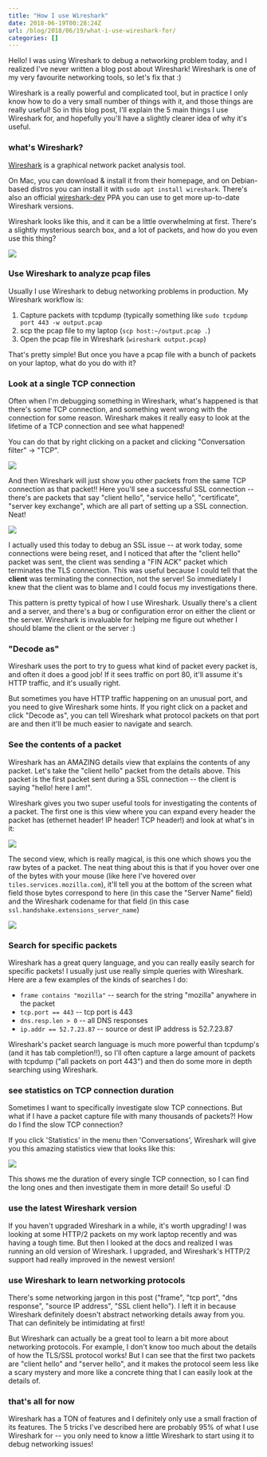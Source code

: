 ```yaml
---
title: "How I use Wireshark"
date: 2018-06-19T00:28:24Z
url: /blog/2018/06/19/what-i-use-wireshark-for/
categories: []
---
```


Hello! I was using Wireshark to debug a networking problem today, and I realized I've never written
a blog post about Wireshark! Wireshark is one of my very favourite networking tools, so let's fix
that :)

Wireshark is a really powerful and complicated tool, but in practice I only know how to do a very
small number of things with it, and those things are really useful! So in this blog post, I'll
explain the 5 main things I use Wireshark for, and hopefully you'll have a slightly clearer idea of
why it's useful.

### what's Wireshark?

[Wireshark](https://www.wireshark.org/) is a graphical network packet analysis tool. 

On Mac, you can download & install it from their homepage, and on Debian-based distros you can
install it with `sudo apt install wireshark`. There's also an official
[wireshark-dev](https://launchpad.net/~wireshark-dev/+archive/ubuntu/stable) PPA you can use to get
more up-to-date Wireshark versions.

Wireshark looks like this, and it can be a little overwhelming at first. There's a slightly
mysterious search box, and a lot of packets, and how do you even use this thing?

<a href="https://jvns.ca/images/wireshark_screenshot.png"><img src="/images/wireshark_screenshot.png"></a>

### Use Wireshark to analyze pcap files

Usually I use Wireshark to debug networking problems in production. My Wireshark workflow
is:

1. Capture packets with tcpdump (typically something like `sudo tcpdump port 443 -w output.pcap`
2. scp the pcap file to my laptop (`scp host:~/output.pcap .`)
3. Open the pcap file in Wireshark (`wireshark output.pcap`)

That's pretty simple! But once you have a pcap file with a bunch of packets on your laptop, what do
you do with it?

### Look at a single TCP connection

Often when I'm debugging something in Wireshark, what's happened is that there's some TCP
connection, and something went wrong with the connection for some reason. Wireshark
makes it really easy to look at the lifetime of a TCP connection and see what happened!

You can do that by right clicking on a packet and clicking "Conversation filter" -> "TCP".

<a href="https://jvns.ca/images/wireshark_filter.png"><img src="/images/wireshark_filter.png"></a>

And then Wireshark will just show you other packets from the same TCP connection as that packet!!
Here you'll see a successful SSL connection  -- there's are packets that say "client hello",
"service hello", "certificate", "server key exchange", which are all part of setting up a SSL
connection. Neat!

<a href="https://jvns.ca/images/wireshark_tcp.png"><img src="/images/wireshark_tcp.png"></a>

I actually used this today to debug an SSL issue -- at work today, some connections were being
reset, and I noticed that after the "client hello" packet was sent, the client was sending a "FIN
ACK" packet which terminates the TLS connection. This was useful because I could tell that the
**client** was terminating the connection, not the server! So immediately I knew that the client was
to blame and I could focus my investigations there.

This pattern is pretty typical of how I use Wireshark. Usually there's a client and a server, and
there's a bug or configuration error on either the client or the server. Wireshark is invaluable for
helping me figure out whether I should blame the client or the server :)

### "Decode as"

Wireshark uses the port to try to guess what kind of packet every packet is, and often it does a
good job! If it sees traffic on port 80, it'll assume it's HTTP traffic, and it's usually right.

But sometimes you have HTTP traffic happening on an unusual port, and you need to give Wireshark
some hints. If you right click on a packet and click "Decode as", you can tell Wireshark what
protocol packets on that port are and then it'll be much easier to navigate and search.

### See the contents of a packet

Wireshark has an AMAZING details view that explains the contents of any packet. Let's take the
"client hello" packet from the details above. This packet is the first packet sent during a SSL
connection -- the client is saying "hello! here I am!".

Wireshark gives you two super useful tools for investigating the contents of a packet. The first one
is this view where you can expand every header the packet has (ethernet header! IP header! TCP
header!) and look at what's in it:

<a href="https://jvns.ca/images/wireshark_packet_details_list.png"><img src="/images/wireshark_packet_details_list.png"></a>

The second view, which is really magical, is this one which shows you the raw bytes of a packet. The
neat thing about this is that if you hover over one of the bytes with your mouse (like here I've
hovered over `tiles.services.mozilla.com`), it'll tell you at the bottom of the screen what field
those bytes correspond to here (in this case the "Server Name" field) and the Wireshark codename for
that field (in this case `ssl.handshake.extensions_server_name`)

<a href="https://jvns.ca/images/wireshark_packet_details.png"><img src="/images/wireshark_packet_details.png"></a>

### Search for specific packets

Wireshark has a great query language, and you can really easily search for specific packets! I
usually just use really simple queries with Wireshark. Here are a few examples of the kinds of
searches I do:

* `frame contains "mozilla"` -- search for the string "mozilla" anywhere in the packet
* `tcp.port == 443` -- tcp port is 443
* `dns.resp.len > 0` -- all DNS responses
* `ip.addr == 52.7.23.87` -- source or dest IP address is 52.7.23.87

Wireshark's packet search language is much more powerful than tcpdump's (and it has tab
completion!!), so I'll often capture a large amount of packets with tcpdump ("all packets on port
443") and then do some more in depth searching using Wireshark.

### see statistics on TCP connection duration

Sometimes I want to specifically investigate slow TCP connections. But what if I have a packet
capture file with many thousands of packets?! How do I find the slow TCP connection?

If you click 'Statistics' in the menu then 'Conversations', Wireshark will give you this amazing
statistics view that looks like this:

<a href="https://jvns.ca/images/wireshark_statistics.png"><img src="/images/wireshark_statistics.png"></a>

This shows me the duration of every single TCP connection, so I can find the long ones and then
investigate them in more detail! So useful :D

### use the latest Wireshark version

If you haven't upgraded Wireshark in a while, it's worth upgrading! I was looking at some HTTP/2
packets on my work laptop recently and was having a tough time. But then I looked at the docs and
realized I was running an old version of Wireshark. I upgraded, and Wireshark's HTTP/2 support had
really improved in the newest version!

### use Wireshark to learn networking protocols

There's some networking jargon in this post ("frame", "tcp port", "dns response", "source IP
address", "SSL client hello"). I left it in because Wireshark definitely doesn't abstract networking
details away from you. That can definitely be intimidating at first!

But Wireshark can actually be a great tool to learn a bit more about networking protocols. For
example, I don't know too much about the details of how the TLS/SSL protocol works! But I can see that
the first two packets are "client hello" and "server hello", and it makes the protocol seem less
like a scary mystery and more like a concrete thing that I can easily look at the details of.

### that's all for now

Wireshark has a TON of features and I definitely only use a small fraction of its features.  The 5
tricks I've described here are probably 95% of what I use Wireshark for -- you only need to know a
little Wireshark to start using it to debug networking issues!

